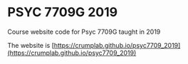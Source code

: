 # PSYC 7709G 2019
Course website code for Psyc 7709G taught in 2019

The website is [https://crumplab.github.io/psyc7709_2019](https://crumplab.github.io/psyc7709_2019)
